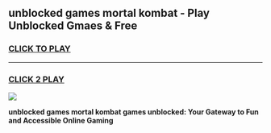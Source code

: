 
## unblocked games mortal kombat - Play Unblocked Gmaes & Free
<h3>
<a href="https://news.freeplayer.one?title=unblocked_games_mortal_kombat&ref=23F">CLICK TO PLAY</a></h3>
<hr>

<h3>
<a href="https://news.freeplayer.one?title=unblocked_games_mortal_kombat&ref=23F">CLICK 2 PLAY</a>
  
</h3>

<a href="https://news.freeplayer.one?title=unblocked_games_mortal_kombat&ref=23F/"><img src="https://clearcache.store/games.png"></a>


**unblocked games mortal kombat games unblocked: Your Gateway to Fun and Accessible Online Gaming**
